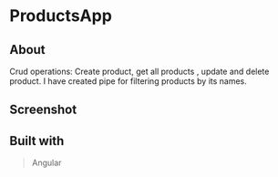 # ProductsApp

## About

Crud operations: Create product, get all products , update and delete product.
I have created pipe for filtering products by its names.

## Screenshot

## Built with

> Angular
